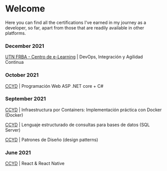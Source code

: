 # Welcome

Here you can find all the certifications I've earned in my journey as a developer, so far, apart from those that are readily available in other platforms.

### **December 2021**

[UTN FRBA - Centro de e-Learning](https://sceu.frba.utn.edu.ar/e-learning/) | DevOps, Integración y Agilidad Continua

### **October 2021**

[CCYD](https://ccyd.com.ar/) | Programación Web ASP .NET core + C#

### **September 2021**

[CCYD](https://ccyd.com.ar/)  | Infraestructura por Containers: Implementación práctica con Docker (Docker)

[CCYD](https://ccyd.com.ar/) | Lenguaje estructurado de consultas para bases de datos (SQL Server)

[CCYD](https://ccyd.com.ar/)  | Patrones de Diseño (design patterns)

### **June 2021**

[CCYD](https://ccyd.com.ar/)  | React & React Native
